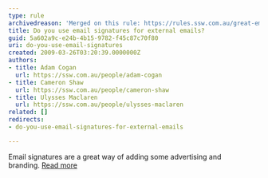 ```yaml
---
type: rule
archivedreason: 'Merged on this rule: https://rules.ssw.com.au/great-email-signatures'
title: Do you use email signatures for external emails?
guid: 5a602a9c-e24b-4b15-9782-f45c87c70f80
uri: do-you-use-email-signatures
created: 2009-03-26T03:20:39.0000000Z
authors:
- title: Adam Cogan
  url: https://ssw.com.au/people/adam-cogan
- title: Cameron Shaw
  url: https://ssw.com.au/people/cameron-shaw
- title: Ulysses Maclaren
  url: https://ssw.com.au/people/ulysses-maclaren
related: []
redirects:
- do-you-use-email-signatures-for-external-emails

---
```



Email signatures are a great way of adding some advertising and branding.&#160;<a href="http&#58;//www.ssw.com.au/ssw/Standards/Rules/RulestoBetterBranding.aspx#EmailSignatures">Read more </a>

<br><excerpt class='endintro'></excerpt><br>



